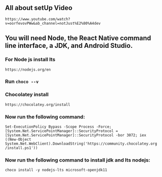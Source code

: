 ## All about setUp Video
`https://www.youtube.com/watch?v=oorfevovPWw&ab_channel=notJust%E2%80%A4dev`

## You will need Node, the React Native command line interface, a JDK, and Android Studio.

### For Node js install lts
`https://nodejs.org/en`

### Run `choco --v`

### Chocolatey install
`https://chocolatey.org/install`

### Now run the following command:
`Set-ExecutionPolicy Bypass -Scope Process -Force; [System.Net.ServicePointManager]::SecurityProtocol = [System.Net.ServicePointManager]::SecurityProtocol -bor 3072; iex ((New-Object System.Net.WebClient).DownloadString('https://community.chocolatey.org/install.ps1'))`

### Now run the following command to install jdk and lts nodejs:
`choco install -y nodejs-lts microsoft-openjdk11`





